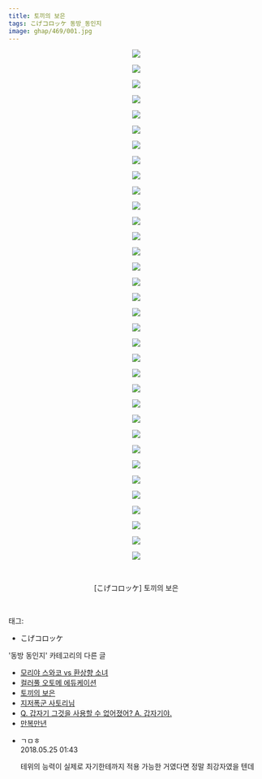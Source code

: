 ```yaml
---
title: 토끼의 보은
tags: こげコロッケ 동방_동인지
image: ghap/469/001.jpg
---
```

<div class="article">
<p style="text-align: center; clear: none; float: none;"><img src="{{ site.nasurl }}/ghap/469/001.jpg"/></p>
<p style="text-align: center; clear: none; float: none;"><img src="{{ site.nasurl }}/ghap/469/002.jpg"/></p>
<p style="text-align: center; clear: none; float: none;"><img src="{{ site.nasurl }}/ghap/469/003.jpg"/></p>
<p style="text-align: center; clear: none; float: none;"><img src="{{ site.nasurl }}/ghap/469/004.jpg"/></p>
<p style="text-align: center; clear: none; float: none;"><img src="{{ site.nasurl }}/ghap/469/005.jpg"/></p>
<p style="text-align: center; clear: none; float: none;"><img src="{{ site.nasurl }}/ghap/469/006.jpg"/></p>
<p style="text-align: center; clear: none; float: none;"><img src="{{ site.nasurl }}/ghap/469/007.jpg"/></p>
<p style="text-align: center; clear: none; float: none;"><img src="{{ site.nasurl }}/ghap/469/008.jpg"/></p>
<p style="text-align: center; clear: none; float: none;"><img src="{{ site.nasurl }}/ghap/469/009.jpg"/></p>
<p style="text-align: center; clear: none; float: none;"><img src="{{ site.nasurl }}/ghap/469/010.jpg"/></p>
<p style="text-align: center; clear: none; float: none;"><img src="{{ site.nasurl }}/ghap/469/011.jpg"/></p>
<p style="text-align: center; clear: none; float: none;"><img src="{{ site.nasurl }}/ghap/469/012.jpg"/></p>
<p style="text-align: center; clear: none; float: none;"><img src="{{ site.nasurl }}/ghap/469/013.jpg"/></p>
<p style="text-align: center; clear: none; float: none;"><img src="{{ site.nasurl }}/ghap/469/014.jpg"/></p>
<p style="text-align: center; clear: none; float: none;"><img src="{{ site.nasurl }}/ghap/469/015.jpg"/></p>
<p style="text-align: center; clear: none; float: none;"><img src="{{ site.nasurl }}/ghap/469/016.jpg"/></p>
<p style="text-align: center; clear: none; float: none;"><img src="{{ site.nasurl }}/ghap/469/017.jpg"/></p>
<p style="text-align: center; clear: none; float: none;"><img src="{{ site.nasurl }}/ghap/469/018.jpg"/></p>
<p style="text-align: center; clear: none; float: none;"><img src="{{ site.nasurl }}/ghap/469/019.jpg"/></p>
<p style="text-align: center; clear: none; float: none;"><img src="{{ site.nasurl }}/ghap/469/020.jpg"/></p>
<p style="text-align: center; clear: none; float: none;"><img src="{{ site.nasurl }}/ghap/469/021.jpg"/></p>
<p style="text-align: center; clear: none; float: none;"><img src="{{ site.nasurl }}/ghap/469/022.jpg"/></p>
<p style="text-align: center; clear: none; float: none;"><img src="{{ site.nasurl }}/ghap/469/023.jpg"/></p>
<p style="text-align: center; clear: none; float: none;"><img src="{{ site.nasurl }}/ghap/469/024.jpg"/></p>
<p style="text-align: center; clear: none; float: none;"><img src="{{ site.nasurl }}/ghap/469/025.jpg"/></p>
<p style="text-align: center; clear: none; float: none;"><img src="{{ site.nasurl }}/ghap/469/026.jpg"/></p>
<p style="text-align: center; clear: none; float: none;"><img src="{{ site.nasurl }}/ghap/469/027.jpg"/></p>
<p style="text-align: center; clear: none; float: none;"><img src="{{ site.nasurl }}/ghap/469/028.jpg"/></p>
<p style="text-align: center; clear: none; float: none;"><img src="{{ site.nasurl }}/ghap/469/029.jpg"/></p>
<p style="text-align: center; clear: none; float: none;"><img src="{{ site.nasurl }}/ghap/469/030.jpg"/></p>
<p style="text-align: center; clear: none; float: none;"><img src="{{ site.nasurl }}/ghap/469/031.jpg"/></p>
<p style="text-align: center; clear: none; float: none;"><img src="{{ site.nasurl }}/ghap/469/032.jpg"/></p>
<p style="text-align: center; clear: none; float: none;"><img src="{{ site.nasurl }}/ghap/469/033.jpg"/></p>
<p style="text-align: center; clear: none; float: none;"><img src="{{ site.nasurl }}/ghap/469/034.jpg"/></p>
<p style="text-align: center; clear: none; float: none;"><br/></p>
<p style="text-align: center; clear: none; float: none;">[こげコロッケ] 토끼의 보은</p>
<p><br/></p>
</div><div class="tagTrail">
<p>태그: </p>
<ul>
<li>こげコロッケ</li>
</ul>
</div><div class="another">
<p>'동방 동인지' 카테고리의 다른 글</p>
<ul>
<li><a href="/2016-06-21-ghap_471">모리야 스와코 vs 환상향 소녀</a></li>
<li><a href="/2016-06-21-ghap_470">컬러풀 오토메 에듀케이션</a></li>
<li><a href="/2016-06-21-ghap_469">토끼의 보은</a></li>
<li><a href="/2016-06-21-ghap_468">지저폭군 사토리님</a></li>
<li><a href="/2016-06-21-ghap_467">Q. 갑자기 그것을 사용할 수 없어졌어?  A. 갑자기야.</a></li>
<li><a href="/2016-06-21-ghap_466">만복만년</a></li>
</ul>
</div><div class="cb_module cb_fluid">
<div class="cb_wrt cb_profile">
<div class="comment">
<ul>
<li class="cb_thumb_off" id="comment15261341">
<div class="cb_comment_area">
<div class="cb_info_area">
<div class="cb_section">
<span class="cb_nick_name">ㄱㅁㅎ</span>
</div>
<div class="cb_section">
<span class="cb_date">2018.05.25 01:43 </span>
</div>
</div>
<div class="cb_dsc_comment">
<p class="cb_dsc">
											테위의 능력이 실제로 자기한테까지 적용 가능한 거였다면 정말 최강자였을 텐데
										</p>
</div>
</div></li>
</ul>
</div>
</div><!-- commentList close -->
</div>